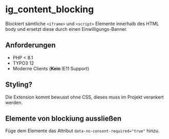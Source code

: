 # ig_content_blocking
Blockiert sämtliche `<iframe>` und `<script>` Elemente innerhalb des HTML body und ersetzt diese durch einen Einwilligungs-Banner.

## Anforderungen
- PHP < 8.1
- TYPO3 12
- Moderne Clients (**Kein** IE11 Support)

## Styling?
Die Extension kommt bewusst ohne CSS, dieses muss im Projekt verankert werden.

## Elemente von blockiung aussließen
Füge dem Elemente das Attribut `data-no-consent-required="true"` hinzu.
